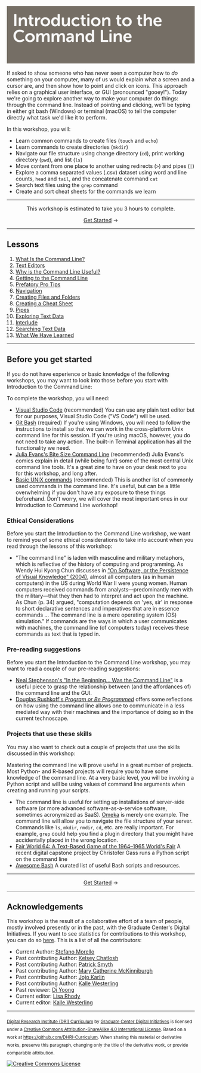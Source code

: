 ![Header image for the Command Line workshop](https://raw.githubusercontent.com/DHRI-Curriculum/command-line/v2.0/_django-meta/header%403x.png)


If asked to show someone who has never seen a computer how to *do* something on your computer, many of us would explain what a screen and a cursor are, and then show how to point and click on icons. This approach relies on a graphical user interface, or GUI (pronounced "gooey!"). Today we're going to explore another way to make your computer do things: through the command line. Instead of pointing and clicking, we'll be typing in either git bash (Windows) or terminal (macOS) to tell the computer directly what task we'd like it to perform.

In this workshop, you will:

- Learn common commands to create files (`touch` and `echo`)
- Learn commands to create directories (`mkdir`)
- Navigate our file structure using change directory (`cd`), print working directory (`pwd`), and list (`ls`)
- Move content from one place to another using redirects (`>`) and pipes (`|`)
- Explore a comma separated values (.csv) dataset using word and line counts, `head` and `tail`, and the concatenate command `cat`
- Search text files using the `grep` command
- Create and sort cheat sheets for the commands we learn

---

<p align="center">This workshop is estimated to take you 3 hours to complete.</p><p align="center"><a href="sections/01-what-is-the-command-line.md">Get Started</a> →</p>

---

## Lessons

1. [What Is the Command Line?](sections/01-what-is-the-command-line.md)
2. [Text Editors](sections/02-text-editors.md)
3. [Why is the Command Line Useful?](sections/03-why-is-the-command-line-useful.md)
4. [Getting to the Command Line](sections/04-getting-to-the-command-line.md)
5. [Prefatory Pro Tips](sections/05-prefatory-pro-tips.md)
6. [Navigation](sections/06-navigation.md)
7. [Creating Files and Folders](sections/07-creating-files-and-folders.md)
8. [Creating a Cheat Sheet](sections/08-creating-a-cheat-sheet.md)
9. [Pipes](sections/09-pipes.md)
10. [Exploring Text Data](sections/10-exploring-text-data.md)
11. [Interlude](sections/11-interlude.md)
12. [Searching Text Data](sections/12-searching-text-data.md)
13. [What We Have Learned](sections/13-what-we-have-learned.md)

---

## Before you get started

If you do not have experience or basic knowledge of the following workshops, you may want to look into those before you start with Introduction to the Command Line:

To complete the workshop, you will need:

- [Visual Studio Code](https://github.com/DHRI-Curriculum/install/blob/v2.0/guides/visual-studio-code.md) (recommended) You can use any plain text editor but for our purposes, Visual Studio Code ("VS Code") will be used.
- [Git Bash](https://github.com/DHRI-Curriculum/install/blob/v2.0/guides/git.md) (required) If you're using Windows, you will need to follow the instructions to install so that we can work in the cross-platform Unix command line for this session. If you're using macOS, however, you do not need to take any action. The built-in Terminal application has all the functionality we need.
- [Julia Evans's Bite Size Command Line](https://jvns.ca/blog/2018/08/05/new-zine--bite-size-command-line/) (recommended) Julia Evans's comics explain in detail (while being fun!) some of the most central Unix command line tools. It's a great zine to have on your desk next to you for this workshop, and long after.
- [Basic UNIX commands](http://mally.stanford.edu/~sr/computing/basic-unix.html) (recommended) This is another list of commonly used commands in the command line. It's useful, but can be a little overwhelming if you don't have any exposure to these things beforehand. Don't worry, we will cover the most important ones in our Introduction to Command Line workshop!

### Ethical Considerations

Before you start the Introduction to the Command Line workshop, we want to remind you of some ethical considerations to take into account when you read through the lessons of this workshop:

- "The command line" is laden with masculine and military metaphors, which is reflective of the history of computing and programming. As Wendy Hui Kyong Chun discusses in ["On Software, or the Persistence of Visual Knowledge" (2004)](https://doi.org/10.1162/1526381043320741), almost all computers (as in human computers) in the US during World War II were young women. Human computers received commands from analysts—predominantly men with the military—that they then had to interpret and act upon the machine. As Chun (p. 34) argued, "computation depends on 'yes, sir' in response to short declarative sentences and imperatives that are in essence commands ... The command line is a mere operating system (OS) simulation." If commands are the ways in which a user communicates with machines, the command line (of computers today) receives these commands as text that is typed in.

### Pre-reading suggestions

Before you start the Introduction to the Command Line workshop, you may want to read a couple of our pre-reading suggestions:

- [Neal Stephenson's "In the Beginning... Was the Command Line"](http://cristal.inria.fr/~weis/info/commandline.html) is a useful piece to grasp the relationship between (and the affordances of) the command line and the GUI.
- [Douglas Rushkoff's *Program or Be Programmed*](https://rushkoff.com/books/program-or-be-programmed/) offers some reflections on how using the command line allows one to communicate in a less mediated way with their machines and the importance of doing so in the current technoscape.

### Projects that use these skills

You may also want to check out a couple of projects that use the skills discussed in this workshop:

Mastering the command line will prove useful in a great number of projects. Most Python- and R-based projects will require you to have some knowledge of the command line. At a very basic level, you will be invoking a Python script and will be using values of command line arguments when creating and running your scripts.

- The command line is useful for setting up installations of server-side software (or more advanced software-as-a-service software, sometimes acronymized as SaaS). [Omeka](http://www.omeka.org) is merely one example. The command line will allow you to navigate the file structure of your server. Commands like `ls`, `mkdir`, `rmdir`, `cd`, etc. are really important. For example, `grep` could help you find a plugin directory that you might have accidentally placed in the wrong location.
- [Fair World 64: A Text-Based Game of the 1964–1965 World's Fair](https://academicworks.cuny.edu/gc_etds/3786/) A recent digital capstone project by Christofer Gass runs a Python script on the command line
- [Awesome Bash](https://github.com/awesome-lists/awesome-bash) A curated list of useful Bash scripts and resources.

---

<p align="center"><a href="sections/01-what-is-the-command-line.md">Get Started</a> →</p>

---

## Acknowledgements

This workshop is the result of a collaborative effort of a team of people, mostly involved presently or in the past, with the Graduate Center's Digital Initiatives. If you want to see statistics for contributions to this workshop, you can do so [here](https://www.github.com/DHRI-Curriculum/command-line/graphs/contributors). This is a list of all the contributors:

- Current Author: [Stefano Morello](https://github.com/smorello87)
- Past contributing Author: [Kelsey Chatlosh](https://github.com/kchatlosh)
- Past contributing Author: [Patrick Smyth](https://github.com/smythp)
- Past contributing Author: [Mary Catherine McKinniburgh](https://github.com/mckinniburgh)
- Past contributing Author: [Jojo Karlin](https://github.com/jojokarlin/)
- Past contributing Author: [Kalle Westerling](https://github.com/kallewesterling)
- Past reviewer: [Di Yoong](https://github.com/dyoong)
- Current editor: [Lisa Rhody](https://github.com/lmrhody)
- Current editor: [Kalle Westerling](https://github.com/kallewesterling)

---

<sub>[Digital Research Institute (DRI) Curriculum](http://purl.org/dc/terms/) by [Graduate Center Digital Initiatives](https://gcdi.commons.gc.cuny.edu/) is licensed under a [Creative Commons Attribution-ShareAlike 4.0 International License](http://creativecommons.org/licenses/by-sa/4.0/). Based on a work at <https://github.com/DHRI-Curriculum>. When sharing this material or derivative works, preserve this paragraph, changing only the title of the derivative work, or provide comparable attribution.</sub>

[![Creative Commons License](https://i.creativecommons.org/l/by-sa/4.0/88x31.png)](http://creativecommons.org/licenses/by-sa/4.0/)
